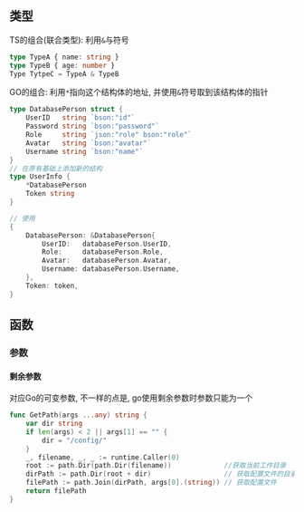 ## 类型
TS的组合(联合类型): 利用`&`与符号
```ts
type TypeA { name: string }
type TypeB { age: number }
Type TytpeC = TypeA & TypeB
```

GO的组合: 利用`*`指向这个结构体的地址, 并使用`&`符号取到该结构体的指针
```go
type DatabasePerson struct {
	UserID   string `bson:"id"`
	Password string `bson:"password"`
	Role     string `json:"role" bson:"role"`
	Avatar   string `bson:"avatar"`
	Username string `bson:"name"`
}
// 在原有基础上添加新的结构
type UserInfo {
	*DatabasePerson
	Token string
}

// 使用
{
	DatabasePerson: &DatabasePerson{
		UserID:   databasePerson.UserID,
		Role:     databasePerson.Role,
		Avatar:   databasePerson.Avatar,
		Username: databasePerson.Username,
	},
	Token: token,
}
```

## 函数

### 参数
#### 剩余参数
对应Go的可变参数, 不一样的点是, go使用剩余参数时参数只能为一个
```go
func GetPath(args ...any) string {
	var dir string
	if len(args) < 2 || args[1] == "" {
		dir = "/config/"
	}
	_, filename, _, _ := runtime.Caller(0)
	root := path.Dir(path.Dir(filename))             //获取当前工作目录
	dirPath := path.Dir(root + dir)                  // 获取配置文件的目录
	filePath := path.Join(dirPath, args[0].(string)) // 获取配置文件
	return filePath
}

```